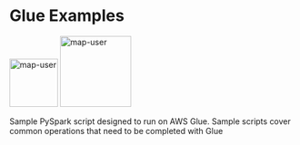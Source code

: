 # Glue Examples

<img width="85" alt="map-user" src="https://img.shields.io/badge/views-1966-green"> <img width="125" alt="map-user" src="https://img.shields.io/badge/unique visits-428-green">

Sample PySpark script designed to run on AWS Glue. Sample scripts cover common operations that need to be completed with Glue
